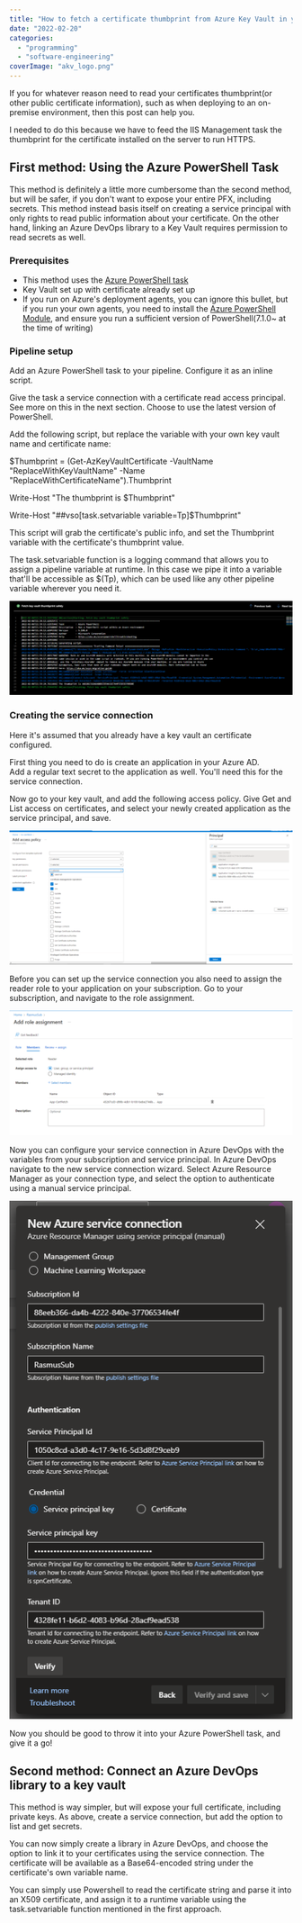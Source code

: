 ```yaml
---
title: "How to fetch a certificate thumbprint from Azure Key Vault in your Azure DevOps pipelines"
date: "2022-02-20"
categories: 
  - "programming"
  - "software-engineering"
coverImage: "akv_logo.png"
---
```


If you for whatever reason need to read your certificates thumbprint(or other public certificate information), such as when deploying to an on-premise environment, then this post can help you.

I needed to do this because we have to feed the IIS Management task the thumbprint for the certificate installed on the server to run HTTPS.

## First method: Using the Azure PowerShell Task

This method is definitely a little more cumbersome than the second method, but will be safer, if you don't want to expose your entire PFX, including secrets. This method instead basis itself on creating a service principal with only rights to read public information about your certificate. On the other hand, linking an Azure DevOps library to a Key Vault requires permission to read secrets as well.

### Prerequisites

- This method uses the [Azure PowerShell task](https://docs.microsoft.com/en-us/azure/devops/pipelines/tasks/deploy/azure-powershell?view=azure-devops)
- Key Vault set up with certificate already set up
- If you run on Azure's deployment agents, you can ignore this bullet, but if you run your own agents, you need to install the [Azure PowerShell Module](https://docs.microsoft.com/en-us/powershell/azure/install-az-ps?view=azps-7.1.0), and ensure you run a sufficient version of PowerShell(7.1.0~ at the time of writing)

### Pipeline setup

Add an Azure PowerShell task to your pipeline. Configure it as an inline script.

Give the task a service connection with a certificate read access principal. See more on this in the next section. Choose to use the latest version of PowerShell.

Add the following script, but replace the variable with your own key vault name and certificate name:

$Thumbprint = (Get-AzKeyVaultCertificate -VaultName "ReplaceWithKeyVaultName" -Name "ReplaceWithCertificateName").Thumbprint

Write-Host "The thumbprint is $Thumbprint"

Write-Host "##vso\[task.setvariable variable=Tp\]$Thumbprint"

This script will grab the certificate's public info, and set the Thumbprint variable with the certificate's thumbprint value.

The task.setvariable function is a logging command that allows you to assign a pipeline variable at runtime. In this case we pipe it into a variable that'll be accessible as $(Tp), which can be used like any other pipeline variable wherever you need it.

![](images/logged_output-1024x339.png)

### Creating the service connection

Here it's assumed that you already have a key vault an certificate configured.

First thing you need to do is create an application in your Azure AD.  
Add a regular text secret to the application as well. You'll need this for the service connection.

Now go to your key vault, and add the following access policy. Give Get and List access on certificates, and select your newly created application as the service principal, and save.

![](images/access_config-1-1024x485.png)

Before you can set up the service connection you also need to assign the reader role to your application on your subscription. Go to your subscription, and navigate to the role assignment.

![](images/subscription_access-1-1024x450.png)

Now you can configure your service connection in Azure DevOps with the variables from your subscription and service principal. In Azure DevOps navigate to the new service connection wizard. Select Azure Resource Manager as your connection type, and select the option to authenticate using a manual service principal.

![](images/service_con-1.png)

Now you should be good to throw it into your Azure PowerShell task, and give it a go!

## Second method: Connect an Azure DevOps library to a key vault

This method is way simpler, but will expose your full certificate, including private keys. As above, create a service connection, but add the option to list and get secrets.

You can now simply create a library in Azure DevOps, and choose the option to link it to your certificates using the service connection. The certificate will be available as a Base64-encoded string under the certificate's own variable name.

You can simply use Powershell to read the certificate string and parse it into an X509 certificate, and assign it to a runtime variable using the task.setvariable function mentioned in the first approach.
